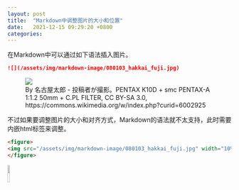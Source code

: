 ```yaml
---
layout: post
title:  "Markdown中调整图片的大小和位置"
date:   2021-12-15 09:29:20 +0800
categories: 
---
```




在Markdown中可以通过如下语法插入图片。

```markdown
![](/assets/img/markdown-image/080103_hakkai_fuji.jpg)
```

<figure>
  <img src="/assets/img/markdown-image/080103_hakkai_fuji.jpg">
  <figcaption>By 名古屋太郎 - 投稿者が撮影。PENTAX K10D + smc PENTAX-A 1:1.2 50mm + C.PL FILTER, CC BY-SA 3.0, https://commons.wikimedia.org/w/index.php?curid=6002925</figcaption>
</figure>


不过如果要调整图片的大小和对齐方式，Markdown的语法就不太支持，此时需要内嵌html标签来调整。

```html
<figure>
<img src="/assets/img/markdown-image/080103_hakkai_fuji.jpg" width="10%" height="10%">
</figure>
```

<img src="/assets/img/markdown-image/080103_hakkai_fuji.jpg" width="10%" height="10%">


